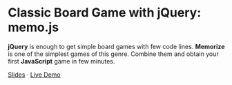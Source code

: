 Classic Board Game with jQuery: memo.js
=======================================

**jQuery** is enough to get simple board games with few code lines.
**Memorize** is one of the simplest games of this genre.
Combine them and obtain your first **JavaScript** game in few minutes.

[Slides](https://javier.beaumont.eus/slides/memo.js/) · [Live Demo](https://javier.beaumont.eus/slides/memo.js/demo)